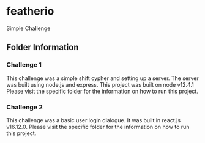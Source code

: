 # featherio
Simple Challenge


## Folder Information

### Challenge 1 

This challenge was a simple shift cypher and setting up a server. The server was built using node.js and express. This project was built on node v12.4.1 Please visit the specific folder for the information on how to run this project.


### Challenge 2

This challenge was a basic user login dialogue. It was built in react.js v16.12.0. Please visit the specific folder for the information on how to run this project.

